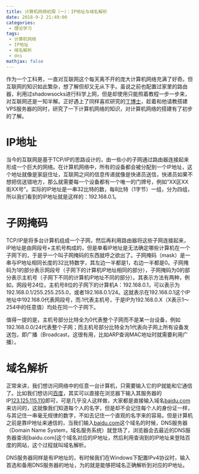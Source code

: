 ```yaml
---
title: 计算机网络初探（一）：IP地址与域名解析
date: 2018-9-2 21:49:00
categories:
 - 理论学习
tags: 
 - 计算机网络
 - IP地址
 - 域名解析
 - dns
mathjax: false
---
```


作为一个工科男，一直对互联网这个每天离不开的庞大计算机网络充满了好奇。但互联网的知识如此繁杂，想了解但却又无从下手。虽说之前也配置过家里的路由器，利用过shadowsocks进行科学上网，但是却使用只能照着教程一步一步来，对互联网还是一知半解。正好遇上了同样喜欢研究的[丁博士](http://blog.chauncey.ml/wordpress)，趁着和他请教搭建VPS服务器的同时，研究了一下计算机网络的知识，对计算机网络的搭建有了初步的了解。

# IP地址

当今的互联网是基于TCP/IP的思路设计的，由一些小的子网通过路由器连接起来形成一个巨大的网络。在计算机网络中，所有的设备都会被分配到一个IP地址，这个地址就像是家庭住址，互联网之间的信息传递就像是快递员送信，快递员如果不想把信送错地方，那么就需要每一个设备都有一个唯一的门牌号，例如“XX区XX街XX号”。实际的IP地址是一串32比特的数，每8比特（1字节）一组，分为四组，所以我们看到的IP地址就是这样的：192.168.0.1。

# 子网掩码

TCP/IP是将多台计算机组成一个子网，然后再利用路由器将这些子网连接起来，IP地址是由网段号+主机号构成的，但是单看IP地址是无法确定哪些计算机在一个子网下的，于是乎一个叫子网掩码的东西就呼之欲出了。子网掩码（mask）是一串与IP地址相同长度的32比特数字，其左边一半都是1，右边一半都是0。子网掩码为1的部分表示网段号（子网下的计算机IP地址相同的部分），子网掩码为0的部分表示主机号（子网下不同的计算机IP地址不同的部分）。其表示方法有两种，例如，网段号24位，主机号8位的子网下的计算机A：192.168.0.1，可以表示为192.168.0.1/255.255.255.0，或者192.168.0.1/24。这就表示在192.168.0.1这个IP地址中192.168.0代表网段号，而.1代表主机号，于是IP为192.168.0.X（X表示1～254中的任意值）均处在同一个子网下。

值得一提的是，主机号部分比特全为0代表整个子网而不是某一台设备，例如192.168.0.0/24代表整个子网；而主机号部分比特全为1代表向子网上所有设备发送包，即广播（Broadcast，这很有用，比如ARP查询MAC地址时就需要利用广播）。

# 域名解析

正常来讲，我们想访问网络中的任意一台计算机，只需要输入它的IP就能和它通信了。比如我们想访问[百度](baidu.com)，其实可以直接在浏览器下输入其服务器的IP[123.125.115.110](123.125.115.110)即可，可是几乎没人这样做，大家都是直接输入域名[baidu.com](baidu.com)来访问的，这就像我们知道每个人的名字，但是却不会记住每个人的身份证一样，与其记住一串毫无规律的数字，不如去记住一个直观的名字来的容易。但是计算机之前是靠IP地址来通信的，当我们输入[baidu.com](baidu.com)这个域名的时候，DNS服务器（Domain Name System，域名服务系统）就登场了，浏览器会去最近的DNS服务器查询[baidu.com]这个域名对应的IP地址，然后利用查询到的IP地址来登陆百度的网站，这个过程就叫域名解析。

DNS服务器同样是有IP地址的，有时候我们在Windows下配置IPv4协议时，输入首选和备用DNS服务器的地址，为的就是能够把域名正确解析到对应的IP地址。
